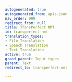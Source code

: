 ```yaml
---
autogenerated: true
autogenerated_from: apis.json
nav_order: 999
redirect_from: null
title: TransPerfect NMT
id: transperfect-nmt
translation_types:
- File Translation
- Speech Translation
- Text Translation
active: true
grand_parent: Input types
parent: Text
redirect_to: transperfect-nmt

---
```


